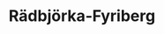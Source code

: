 ---
title: Rädbjörka‑Fyriberg
slug: radbjorika-fyriberg
distance_km: 40
elevation_m: 605
asphalt_pct: 45
gravel_pct: 55
gpx_file: radbjorika-long.gpx
strava_link: https://www.strava.com/routes/radbjorika-fyriberg
thumbnail: radbjorika.jpg
photos:
  - radbjorika-1.jpg
  - radbjorika-2.jpg
description: >
  En underbart vacker runda som tar er via fäbodarna Rädbjörka och Fyriberg ner till
  Våmådalen. Turen börjar med den snabba asfaltsvägen ned från Fryksås mot Orsa,
  men missa inte det oskyltade avtaget efter cirka 4 km in på grusvägen som leder till
  Våmhus. Ta första höger och börja klättringen upp mot Rädbjörka och Fyriberg. Väl
  på toppen väntar en småknixig stig som leder från grusvägen ner mot Fyriberg. Om du
  inte har en MTB eller är lite ovan på gravel kan det vara värt att leda cykeln första
  delen av denna korta stig. Väl ute vid Fyriberg öppnar sig en utsikt som nästan kan
  mäta sig med Fryksås. Från Fyriberg kommer en fartfylld och jättefin utförslöpa.
  Varning för hundarna i löplina på första gården till höger när ni kommer in i
  samhället dock – de har en tendens att få igång pulsen igen.

  Väl nere i Våmådalen delar sig det långa, mellan och korta alternativet åt, men
  cyklingen i detta område går bland fina byar i lättcyklad terräng. När ni skymtar
  Våmhus kyrka är det dags att mentalt börja förbereda sig för klättringen. En cirka
  6 km lång och 300 höjdmeter lång utmaning väntar innan ni är tillbaka i Fryksås.
  Sista delen går på asfaltsvägen upp mot Fryksås; denna väg är såklart lite trafikerad
  men bilisterna här brukar visa bra hänsyn.
---